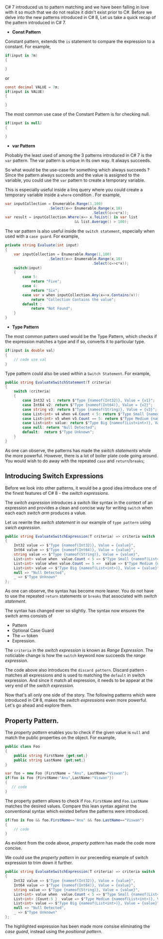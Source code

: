 C# 7 introduced us to pattern matching and we have been falling in love with it so much that we do not realize it didn't exist prior to C#. Before we delve into the new patterns introduced in C# 8, Let us take a quick recap of the pattern introduced in C# 7.

- **Const Pattern**

Constant pattern, extends the `is` statement to compare the expression to a constant. For example,

```csharp
if(input is 7m)
{

}
```

or

```csharp
const decimal VALUE = 7m;
if(input is VALUE)
{

}
```

The most common use case of the Constant Pattern is for checking null.

```csharp
if(input is null)
{

}
```

- **var Pattern**

Probably the least used of among the 3 patterns introduced in C# 7 is the `var` pattern. The var pattern is unique in its own way. It always succeeds.

So what would be the use-case for something which always succeeds ? Since the pattern always succeeds and the value is assigned to the variable, you could use the `var` pattern to create a temporary variable.

This is especially useful inside a linq query where you could create a temporary variable inside a `where` condition . For example,

```csharp
var inputCollection = Enumerable.Range(1,100)
                    .Select(x=> Enumerable.Range(x,10)
                                        .Select(c=>c*x));
var result = inputCollection.Where(x=> x.ToList() is var list
                                && list.Average() > 100);
```

The var pattern is also useful inside the `switch statement`, especially when used with a `case guard`. For example,

```csharp
private string Evaluate(int input)
{
	var inputCollection = Enumerable.Range(1,100)
                    .Select(x=> Enumerable.Range(x,10)
                                        .Select(c=>c*x));
	switch(input)
	{
		case 5:
			return "Five";
		case 4:
			return "Six";
		case var v when inputCollection.Any(x=>x.Contains(v)):
			return "Collection Contains the value";
		default :
			return "Not Found";
	}
}
```

- **Type Pattern**

The most common pattern used would be the Type Pattern, which checks if the expression matches a type and if so, converts it to particular type.

```csharp
if(input is double val)
{
    // code use val
}
```

Type pattern could also be used within a `Switch Statement`. For example,

```csharp
public string EvaluateSwitchStatement(T criteria)
{
    switch (criteria)
    {
        case Int32 v1 : return $"Type {nameof(Int32)}, Value = {v1}";
        case Int64 v2: return $"Type {nameof(Int64)}, Value = {v2}";
        case string v3: return $"Type {nameof(String)}, Value = {v3}";
        case List<int> v4 when v4.Count < 5: return $"Type Small {nameof(List<int>)}, Value = {v4}";
        case List<int> v5 when v5.Count == 5: return $"Type Medium {nameof(List<int>)}, Value = {v5}";
        case List<int> value: return $"Type Big {nameof(List<int>)}, Value = {value}";
        case null: return "Null Detected";
        default:  return $"Type Unknown";
    }
}

```

As one can observe, the patterns has made the _switch statements_ whole the more powerful. However, there is a lot of boiler plate code going around. You would wish to do away with the repeated `case` and `return`/`breaks`;

## Introducing Switch Expressions

Before we look into other patterns, it would be a good idea introduce one of the finest features of C# 8 - the _switch expressions_.

The _switch expression_ introduces a switch like syntax in the context of an expression and provides a clean and concise way for writing `switch` when each each _switch arm_ produces a value.

Let us rewrite the _switch statement_ in our example of `type pattern` using _swich expression_.

```csharp
public string EvaluateSwitchExpression(T criteria) => criteria switch
{
    Int32 value => $"Type {nameof(Int32)}, Value = {value}",
    Int64 value => $"Type {nameof(Int64)}, Value = {value}",
    string value => $"Type {nameof(String)}, Value = {value}",
    List<int> value when  value.Count < 5 => $"Type Small {nameof(List<int>)}, Value = {value}",
    List<int> value when value.Count == 5 =>  value => $"Type Medium {nameof(List<int>)}, Value = {value}",
    List<int> value => $"Type Big {nameof(List<int>)}, Value = {value}",
    null => "Null Detected",
    _ => $"Type Unknown"
};
```

As one can observe, the syntax has become more leaner. You do not have to use the repeated `return` statements or `breaks` that associated with _switch statement_.

The syntax has changed ever so slightly. The syntax now ensures the switch arms consists of

- Pattern
- Optional Case Guard
- The `=>` token
- Expression.

The `criteria` in the _switch expression_ is known as _Range Expression_. The noticiable change is how the `switch` keyword now succeeds the _range expression_.

The code above also introduces the `discard pattern`. Discard pattern `-` matches all expressions and is used to matching the `default` in switch expression. And since it match all expression, it needs to be appear at the very end of the _switch expression_.

Now that's all only one side of the story. The following patterns which were introduced in C# 8, makes the _switch expressions_ even more powerful. Let's go ahead and explore them.

## Property Pattern.

The _property pattern_ enables you to check if the given value is `null` and match the public properties on the object. For example,

```csharp
public class Foo
{
	public string FirstName {get;set;}
	public string LastName {get;set;}
}

var foo = new Foo {FirstName = "Anu", LastName="Viswan"};
if(foo is Foo {FirstName:"Anu",LastName:"Viswan"})
{
   // code
}
```

The property pattern allows to check if `Foo.FirstName` and `Foo.LastName` matches the desired values. Compare this lean syntax against the conventional syntax which existed before the patterns were introduced.

```csharp
if(foo is Foo && foo.FirstName=="Anu" && foo.LastName=="Viswan")
{
    // code
}
```

As evident from the code abvoe, _property pattern_ has made the code more concise.

We could use the _property pattern_ in our preceeding example of switch expression to trim down it further.

```csharp
public string EvaluateSwitchExpression(T criteria) => criteria switch
{
    Int32 value => $"Type {nameof(Int32)}, Value = {value}",
    Int64 value => $"Type {nameof(Int64)}, Value = {value}",
    string value => $"Type {nameof(String)}, Value = {value}",
    List<int> value when  value.Count < 5 => $"Type Small {nameof(List<int>)}, Value = {value}",
    List<int> {Count:5 }  value => $"Type Medium {nameof(List<int>)}, Value = {value}",
    List<int> value => $"Type Big {nameof(List<int>)}, Value = {value}",
    null => "Null Detected",
    _ => $"Type Unknown"
};
```

The highlighted expression has been made more consise eliminating the _case guard_, instead using the _positional pattern_.
